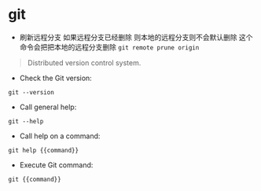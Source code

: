 # git

- 刷新远程分支 如果远程分支已经删除 则本地的远程分支则不会默认删除 这个命令会把把本地的远程分支删除
`git remote prune origin`
> Distributed version control system.

- Check the Git version:

`git --version`

- Call general help:

`git --help`

- Call help on a command:

`git help {{command}}`

- Execute Git command:

`git {{command}}`
